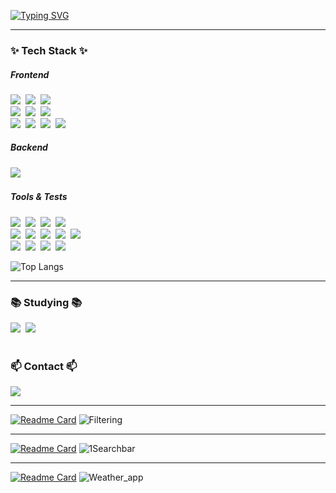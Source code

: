 [![Typing SVG](https://readme-typing-svg.demolab.com?pause=1000&color=FFFFFF&background=0D0D0D&center=true&vCenter=true&width=435&lines=Hi%2C+I'm+Minyeong%F0%9F%98%81;Your+Frontend+Developer%F0%9F%AA%84)](https://git.io/typing-svg)

--- 
<h3>✨ Tech Stack ✨</h3>
<h5>Frontend</h5>
<div > 
  <img src="https://img.shields.io/badge/typescript-3178C6?style=for-the-badge&logo=typescript&logoColor=white"/></a>&nbsp 
  <img src="https://img.shields.io/badge/react-20232a.svg?style=for-the-badge&logo=react&logoColor=61DAFB" />&nbsp
  <img src="https://img.shields.io/badge/reactrouter-CA4245?style=for-the-badge&logo=reactrouter&logoColor=white"/></a>&nbsp 
 
  <br>
   <img src="https://img.shields.io/badge/html5-E34F26?style=for-the-badge&logo=html5&logoColor=white"/></a>&nbsp  
  <img src="https://img.shields.io/badge/css-663399?style=for-the-badge&logo=css&logoColor=white"/></a>&nbsp
  <img src="https://img.shields.io/badge/javascript-F7DF1E.svg?style=for-the-badge&logo=javascript&logoColor=20232a" />&nbsp
 
  <br>
  <img src="https://img.shields.io/badge/tailwindcss-06B6D4?style=for-the-badge&logo=tailwindcss&logoColor=white"/></a>&nbsp 
   <img src="https://img.shields.io/badge/daisyui-1AD1A5?style=for-the-badge&logo=daisyui&logoColor=white"/></a>&nbsp
  <img src="https://img.shields.io/badge/shadcnui-000000?style=for-the-badge&logo=shadcnui&logoColor=white"/></a>&nbsp 
  <img src="https://img.shields.io/badge/sass-CC6699?style=for-the-badge&logo=sass&logoColor=white"/></a>&nbsp 
  
  <br>     

   </div>
   <h5>Backend</h5>
   <div > <img src="https://img.shields.io/badge/supabase-3FCF8E?style=for-the-badge&logo=supabase&logoColor=white"/></a>&nbsp  
  </div>
   <h5>Tools & Tests</h5>
   <div >
  <img src="https://img.shields.io/badge/vite-646CFF?style=for-the-badge&logo=vite&logoColor=white"/></a>&nbsp 
  <img src="https://img.shields.io/badge/git-F05033.svg?style=for-the-badge&logo=git&logoColor=white" />&nbsp
  <img src="https://img.shields.io/badge/github-181717.svg?style=for-the-badge&logo=github&logoColor=white" />&nbsp
  <img src="https://img.shields.io/badge/VSCode-2C2C32.svg?style=for-the-badge&logo=visual-studio-code&logoColor=22ABF3" />&nbsp
 
</div>
<div >
  <img src="https://img.shields.io/badge/netlify-00C7B7?style=for-the-badge&logo=netlify&logoColor=white"/></a>&nbsp 
  <img src="https://img.shields.io/badge/npm-CB3837.svg?style=for-the-badge&logo=npm&logoColor=white" />&nbsp
  <img src="https://img.shields.io/badge/figma-F24E1E.svg?style=for-the-badge&logo=figma&logoColor=white" />&nbsp
  <img src="https://img.shields.io/badge/postman-FF6C37?style=for-the-badge&logo=postman&logoColor=white"/></a>&nbsp  
  <img src="https://img.shields.io/badge/trello-0052CC?style=for-the-badge&logo=trello&logoColor=white"/></a>&nbsp 
  </div>

<div >
  <img src="https://img.shields.io/badge/vitest-6E9F18?style=for-the-badge&logo=vitest&logoColor=white"/></a>&nbsp 
  <img src="https://img.shields.io/badge/testinglibrary-E33332?style=for-the-badge&logo=testinglibrary&logoColor=white"/></a>&nbsp 
  <img src="https://img.shields.io/badge/jest-C21325?style=for-the-badge&logo=jest&logoColor=white"/></a>&nbsp 
  <img src="https://img.shields.io/badge/canva-00C4CC?style=for-the-badge&logo=canva&logoColor=white"/></a>&nbsp     
  </div>

 ![Top Langs](https://github-readme-stats.vercel.app/api/top-langs/?username=manonsfoto&layout=compact)
  
---
<h3>📚 Studying 📚</h3>
<div >
   <img src="https://img.shields.io/badge/three.js-000000?style=for-the-badge&logo=threedotjs&logoColor=white"/></a>&nbsp 
   <img src="https://img.shields.io/badge/next.js-000000?style=for-the-badge&logo=nextdotjs&logoColor=white"/></a>&nbsp 
  </div>
 <br>
<h3 >📫 Contact 📫</h3>
<div >
    <a href="mailto:megormin@gmail.com">
    <img
      src="https://img.shields.io/badge/Gmail-D14836?style=for-the-badge&logo=gmail&logoColor=white"/>
  </a>
</div>

---
[![Readme Card](https://github-readme-stats.vercel.app/api/pin/?username=cadeteandre&repo=Morent-CarRental)](https://github.com/cadeteandre/Morent-CarRental)
![Filtering](https://github.com/user-attachments/assets/81f07888-9a98-420b-8c83-d629b040f058)


---
[![Readme Card](https://github-readme-stats.vercel.app/api/pin/?username=manonsfoto&repo=Die_Rezeptwelt_Supabase)](https://github.com/manonsfoto/Die_Rezeptwelt_Supabase)
![1Searchbar](https://github.com/user-attachments/assets/f7adebde-503a-4c66-98ec-177d7632e051)

---
[![Readme Card](https://github-readme-stats.vercel.app/api/pin/?username=manonsfoto&repo=Weather_App)](https://github.com/manonsfoto/Weather_App)
![Weather_app](https://github.com/user-attachments/assets/5b999b14-596d-4240-994e-2e24dbfcb624)
